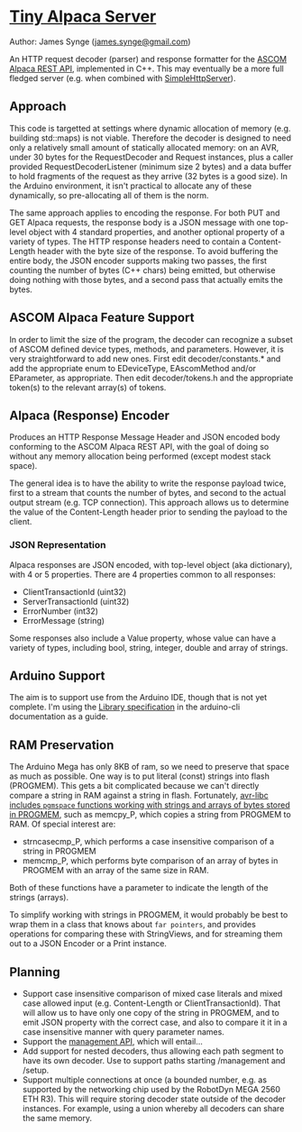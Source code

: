 # [Tiny Alpaca Server](https://github.com/jamessynge/tiny-alpaca-server)

Author: James Synge (james.synge@gmail.com)

An HTTP request decoder (parser) and response formatter for the
[ASCOM Alpaca REST API](https://ascom-standards.org/api/), implemented in C++.
This may eventually be a more full fledged server (e.g. when combined with
[SimpleHttpServer](https://github.com/jamessynge/arduino_experiments/blob/master/utilities/simple_http_server.h)).

## Approach

This code is targetted at settings where dynamic allocation of memory (e.g.
building std::maps) is not viable. Therefore the decoder is designed to need
only a relatively small amount of statically allocated memory: on an AVR, under
30 bytes for the RequestDecoder and Request instances, plus a caller provided
RequestDecoderListener (minimum size 2 bytes) and a data buffer to hold
fragments of the request as they arrive (32 bytes is a good size). In the
Arduino environment, it isn't practical to allocate any of these dynamically, so
pre-allocating all of them is the norm.

The same approach applies to encoding the response. For both PUT and GET Alpaca
requests, the response body is a JSON message with one top-level object with 4
standard properties, and another optional property of a variety of types. The
HTTP response headers need to contain a Content-Length header with the byte size
of the response. To avoid buffering the entire body, the JSON encoder supports
making two passes, the first counting the number of bytes (C++ chars) being
emitted, but otherwise doing nothing with those bytes, and a second pass that
actually emits the bytes.

## ASCOM Alpaca Feature Support

In order to limit the size of the program, the decoder can recognize a subset of
ASCOM defined device types, methods, and parameters. However, it is very
straightforward to add new ones. First edit decoder/constants.* and add the
appropriate enum to EDeviceType, EAscomMethod and/or EParameter, as appropriate.
Then edit decoder/tokens.h and the appropriate token(s) to the relevant array(s)
of tokens.

## Alpaca (Response) Encoder

Produces an HTTP Response Message Header and JSON encoded body conforming to the
ASCOM Alpaca REST API, with the goal of doing so without any memory allocation
being performed (except modest stack space).

The general idea is to have the ability to write the response payload twice,
first to a stream that counts the number of bytes, and second to the actual
output stream (e.g. TCP connection). This approach allows us to determine the
value of the Content-Length header prior to sending the payload to the client.

### JSON Representation

Alpaca responses are JSON encoded, with top-level object (aka dictionary), with
4 or 5 properties. There are 4 properties common to all responses:

*   ClientTransactionId (uint32)
*   ServerTransactionId (uint32)
*   ErrorNumber (int32)
*   ErrorMessage (string)

Some responses also include a Value property, whose value can have a variety of
types, including bool, string, integer, double and array of strings.

## Arduino Support

The aim is to support use from the Arduino IDE, though that is not yet complete.
I'm using the
[Library specification](https://arduino.github.io/arduino-cli/library-specification/)
in the arduino-cli documentation as a guide.

## RAM Preservation

The Arduino Mega has only 8KB of ram, so we need to preserve that space as much
as possible. One way is to put literal (const) strings into flash (PROGMEM).
This gets a bit complicated because we can't directly compare a string in RAM
against a string in flash. Fortunately, [avr-libc includes `pgmspace` functions
working with strings and arrays of bytes stored in
PROGMEM](https://www.nongnu.org/avr-libc/user-manual/group__avr__pgmspace.html),
such as memcpy_P, which copies a string from PROGMEM to RAM. Of special interest
are:

*   strncasecmp_P, which performs a case insensitive comparison of a string in
    PROGMEM
*   memcmp_P, which performs byte comparison of an array of bytes in PROGMEM
    with an array of the same size in RAM.

Both of these functions have a parameter to indicate the length of the strings
(arrays).

To simplify working with strings in PROGMEM, it would probably be best to wrap
them in a class that knows about `far pointers`, and provides operations for
comparing these with StringViews, and for streaming them out to a JSON Encoder
or a Print instance.

## Planning

*   Support case insensitive comparison of mixed case literals and mixed case
    allowed input (e.g. Content-Length or ClientTransactionId). That will allow
    us to have only one copy of the string in PROGMEM, and to emit JSON property
    with the correct case, and also to compare it it in a case insensitive
    manner with query parameter names.
*   Support the
    [management API](https://ascom-standards.org/api/?urls.primaryName=ASCOM%20Alpaca%20Management%20API),
    which will entail...
*   Add support for nested decoders, thus allowing each path segment to have its
    own decoder. Use to support paths starting /management and /setup.
*   Support multiple connections at once (a bounded number, e.g. as supported by
    the networking chip used by the RobotDyn MEGA 2560 ETH R3). This will
    require storing decoder state outside of the decoder instances. For example,
    using a union whereby all decoders can share the same memory.
